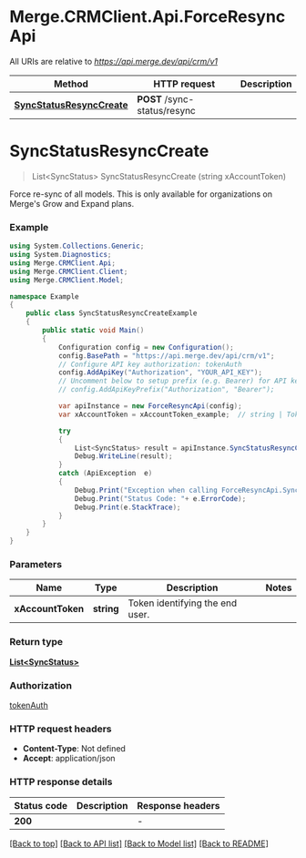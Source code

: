 # Merge.CRMClient.Api.ForceResyncApi

All URIs are relative to *https://api.merge.dev/api/crm/v1*

Method | HTTP request | Description
------------- | ------------- | -------------
[**SyncStatusResyncCreate**](ForceResyncApi.md#syncstatusresynccreate) | **POST** /sync-status/resync | 


<a name="syncstatusresynccreate"></a>
# **SyncStatusResyncCreate**
> List&lt;SyncStatus&gt; SyncStatusResyncCreate (string xAccountToken)



Force re-sync of all models. This is only available for organizations on Merge's Grow and Expand plans.

### Example
```csharp
using System.Collections.Generic;
using System.Diagnostics;
using Merge.CRMClient.Api;
using Merge.CRMClient.Client;
using Merge.CRMClient.Model;

namespace Example
{
    public class SyncStatusResyncCreateExample
    {
        public static void Main()
        {
            Configuration config = new Configuration();
            config.BasePath = "https://api.merge.dev/api/crm/v1";
            // Configure API key authorization: tokenAuth
            config.AddApiKey("Authorization", "YOUR_API_KEY");
            // Uncomment below to setup prefix (e.g. Bearer) for API key, if needed
            // config.AddApiKeyPrefix("Authorization", "Bearer");

            var apiInstance = new ForceResyncApi(config);
            var xAccountToken = xAccountToken_example;  // string | Token identifying the end user.

            try
            {
                List<SyncStatus> result = apiInstance.SyncStatusResyncCreate(xAccountToken);
                Debug.WriteLine(result);
            }
            catch (ApiException  e)
            {
                Debug.Print("Exception when calling ForceResyncApi.SyncStatusResyncCreate: " + e.Message );
                Debug.Print("Status Code: "+ e.ErrorCode);
                Debug.Print(e.StackTrace);
            }
        }
    }
}
```

### Parameters

Name | Type | Description  | Notes
------------- | ------------- | ------------- | -------------
 **xAccountToken** | **string**| Token identifying the end user. | 

### Return type

[**List&lt;SyncStatus&gt;**](SyncStatus.md)

### Authorization

[tokenAuth](../README.md#tokenAuth)

### HTTP request headers

 - **Content-Type**: Not defined
 - **Accept**: application/json


### HTTP response details
| Status code | Description | Response headers |
|-------------|-------------|------------------|
| **200** |  |  -  |

[[Back to top]](#) [[Back to API list]](../README.md#documentation-for-api-endpoints) [[Back to Model list]](../README.md#documentation-for-models) [[Back to README]](../README.md)

